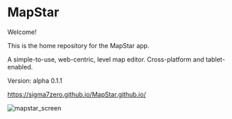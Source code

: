 # MapStar
Welcome! 
 
This is the home repository for the MapStar app.
 
A simple-to-use, web-centric,  level map editor.
Cross-platform and tablet-enabled.
 
Version: alpha 0.1.1
 
https://sigma7zero.github.io/MapStar.github.io/

![mapstar_screen](https://github.com/user-attachments/assets/a5d89384-6c9f-4397-964c-653be7885573)

